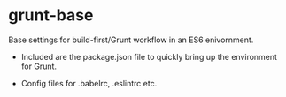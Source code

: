 # grunt-base
Base settings for build-first/Grunt workflow in an ES6 enivornment.

* Included are the package.json file to quickly bring up the environment for
  Grunt.

* Config files for .babelrc, .eslintrc etc.
